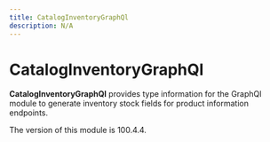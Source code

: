 ```yaml
---
title: CatalogInventoryGraphQl
description: N/A
---
```


# CatalogInventoryGraphQl

**CatalogInventoryGraphQl** provides type information for the GraphQl module
to generate inventory stock fields for product information endpoints.

<InlineAlert slots="text" />
The version of this module is 100.4.4.
